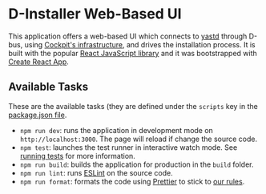 # D-Installer Web-Based UI

This application offers a web-based UI which connects to [yastd](file:../yastd) through D-bus, using
[Cockpit's infrastructure](https://cockpit-project.org/guide/latest/api-base1.html), and drives the
installation process. It is built with the popular [React JavaScript library](https://reactjs.org/)
and it was bootstrapped with [Create React App](https://github.com/facebook/create-react-app).

## Available Tasks

These are the available tasks (they are defined under the `scripts` key in the
[package.json file](./package.json).

* `npm run dev`: runs the application in development mode on `http://localhost:3000`. The page will
  reload if change the source code.
* `npm test`: launches the test runner in interactive watch mode. See [running
  tests](https://create-react-app.dev/docs/running-tests) for more information.
* `npm run build`: builds the application for production in the `build` folder.
* `npm run lint`: runs [ESLint](https://eslint.org/) on the source code.
* `npm run format`: formats the code using [Prettier](https://prettier.io/) to
  stick to [our rules](./.prettierrc).
